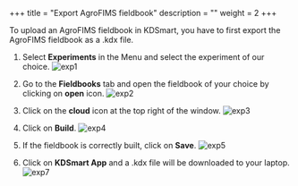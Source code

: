 +++
title = "Export AgroFIMS fieldbook"
description = ""
weight = 2
+++

To upload an AgroFIMS fieldbook in KDSmart, you have to first export the AgroFIMS fieldbook as a .kdx file.

1.	Select **Experiments** in the Menu and select the experiment of our choice.
![exp1](https://agrofims.github.io/helpdocs/images/exp1.png)
 
2.	Go to the **Fieldbooks** tab and open the fieldbook of your choice by clicking on **open** icon.
![exp2](https://agrofims.github.io/helpdocs/images/exp2.png)
 
4.	Click on the **cloud** icon at the top right of the window.
![exp3](https://agrofims.github.io/helpdocs/images/exp3.png)

5.	Click on **Build**.
![exp4](https://agrofims.github.io/helpdocs/images/exp4.png)

6.	If the fieldbook is correctly built, click on **Save**.
![exp5](https://agrofims.github.io/helpdocs/images/exp5.png)

7.	Click on **KDSmart App** and a .kdx file will be downloaded to your laptop.
![exp7](https://agrofims.github.io/helpdocs/images/exp7.png)

